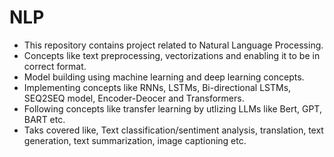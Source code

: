 # NLP
* This repository contains project related to Natural Language Processing.
* Concepts like text preprocessing, vectorizations and enabling it to be in correct format.
* Model building using machine learning and deep learning concepts.
* Implementing concepts like RNNs, LSTMs, Bi-directional LSTMs, SEQ2SEQ model, Encoder-Deocer and Transformers.
* Following concepts like transfer learning by utlizing LLMs like Bert, GPT, BART etc.
* Taks covered like, Text classification/sentiment analysis, translation, text generation, text summarization, image captioning etc.
